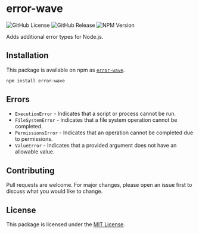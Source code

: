 # error-wave

![GitHub License](https://img.shields.io/github/license/targendaz2/error-wave)
![GitHub Release](https://img.shields.io/github/v/release/targendaz2/error-wave?label=version)
![NPM Version](https://img.shields.io/npm/v/error-wave?logo=npm&logoColor=%23999999)

Adds additional error types for Node.js.

## Installation

This package is available on npm as [`error-wave`](https://npmjs.com/package/error-wave).

```bash
npm install error-wave
```

## Errors

- `ExecutionError` - Indicates that a script or process cannot be run.
- `FileSystemError` - Indicates that a file system operation cannot be completed.
- `PermissionsError` - Indicates that an operation cannot be completed due to permissions.
- `ValueError` - Indicates that a provided argument does not have an allowable value.

## Contributing

Pull requests are welcome. For major changes, please open an issue first
to discuss what you would like to change.

## License

This package is licensed under the [MIT License](https://github.com/targendaz2/error-wave/blob/main/LICENSE).
